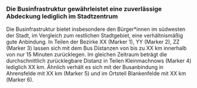 ### Die Businfrastruktur gewährleistet eine zuverlässige Abdeckung lediglich im Stadtzentrum

Die Businfrastruktur bietet insbesondere den Bürger*innen im südwesten der Stadt, im Vergleich zum restlichen
Stadtgebiet, eine verhältnismäßig gute Anbindung. In Teilen der Bezirke XX (Marker 1), YY (Marker 2), ZZ (Marker 3) 
lassen sich mit dem Bus Distanzen von bis zu XX km innerhalb von nur 15 Minuten zurücklegen. Im gleichen Zeitraum 
beträgt die durchschnittlich zurücklegbare Distanz in Teilen Kleinmachnows (Marker 4) lediglich XX km. Ähnlich verhält
es sich mit der Busanbindung in Ahrensfelde mit XX km (Marker 5) und im Ortsteil Blankenfelde mit XX km (Marker 6).
